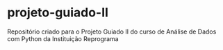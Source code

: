# projeto-guiado-II
Repositório criado para o Projeto Guiado II do curso de Análise de Dados com Python da Instituição Reprograma
